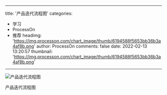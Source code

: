 
---
title: '产品迭代流程图'
categories: 
 - 学习
 - ProcessOn
 - 推荐
headimg: 'https://img.processon.com/chart_image/thumb/6194588f5653bb36b3a4af8b.png'
author: ProcessOn
comments: false
date: 2022-02-13 13:20:57
thumbnail: 'https://img.processon.com/chart_image/thumb/6194588f5653bb36b3a4af8b.png'
---

<div>   
<img class="thumb" alt="产品迭代流程图" src="https://img.processon.com/chart_image/thumb/6194588f5653bb36b3a4af8b.png" referrerpolicy="no-referrer">
<p>产品迭代流程图</p>  
</div>
            